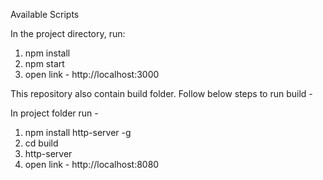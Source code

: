 Available Scripts

In the project directory, run:
1. npm install
2. npm start
3. open link - http://localhost:3000 


This repository also contain build folder. Follow below steps to run build -

In project folder run -
1. npm install http-server -g 
2. cd build
3. http-server
4. open link - http://localhost:8080
